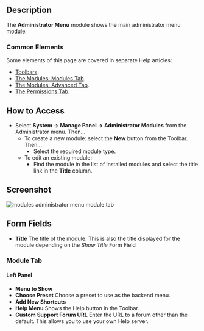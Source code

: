<!-- Filename: Help4.x:Admin_Modules:_Administrator_Menu / Display title: Modules: Administrator Menu -->

## Description

The **Administrator Menu** module shows the main administrator menu module.

### Common Elements

Some elements of this page are covered in separate Help articles:

* [Toolbars](jdocmanual?article=help/common-elements/toolbars).
* [The Modules: Modules Tab](jdocmanual?article=help/modules/modules-module-tab).
* [The Modules: Advanced Tab](jdocmanual?article=help/modules/modules-advanced-tab).
* [The Permissions Tab](jdocmanual?article=help/common-elements/edit-permissions).

## How to Access

- Select **System → Manage Panel → Administrator Modules** from
  the Administrator menu. Then...
  - To create a new module: select the **New** button from the Toolbar.
    Then...
    - Select the required module type.
  - To edit an existing module:
    - Find the module in the list of installed modules and select the
      title link in the **Title** column.

## Screenshot

![modules administrator menu module tab](../../../en/images/modules-admin/modules-administrator-menu-module-tab.png)

## Form Fields

- **Title** The title of the module. This is also the title displayed
  for the module depending on the *Show Title* Form Field

### Module Tab

#### Left Panel

- **Menu to Show**
- **Choose Preset** Choose a preset to use as the backend menu.
- **Add New Shortcuts**
- **Help Menu** Shows the Help button in the Toolbar.
- **Custom Support Forum URL** Enter the URL to a forum other than the
  default. This allows you to use your own Help server.
